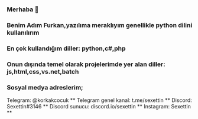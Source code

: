 ### Merhaba 👋
### Benim Adım Furkan,yazılıma meraklıyım genellikle python dilini kullanılırım
### En çok kullandığım diller: python,c#,php
### Onun dışında temel olarak projelerimde yer alan diller: js,html,css,vs.net,batch
### Sosyal medya adreslerim;
Telegram: @korkakcocuk ** 
Telegram genel kanal: t.me/sexettin ** 
Discord: Sexettin#3146 ** 
Discord sunucu: discord.io/sexettin ** 
Instagram: Sexettin **
<!--
**sexettin78/sexettin78** is a ✨ _special_ ✨ repository because its `README.md` (this file) appears on your GitHub profile.

Here are some ideas to get you started:

- 🔭 I’m currently working on ...
- 🌱 I’m currently learning ...
- 👯 I’m looking to collaborate on ...
- 🤔 I’m looking for help with ...
- 💬 Ask me about ...
- 📫 How to reach me: ...
- 😄 Pronouns: ...
- ⚡ Fun fact: ...
-->
